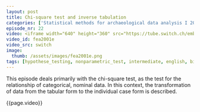 ```yaml
---
layout: post
title: Chi-square test and inverse tabulation
categories: ['Statistical methods for archaeological data analysis I 2019']
episode_nr: 22
video: <iframe width="640" height="360" src="https://tube.switch.ch/embed/fea2001e" frameborder="0" webkitallowfullscreen mozallowfullscreen allowfullscreen></iframe>
video_id: fea2001e
video_src: switch
image:
  thumb: /assets/images/fea2001e.png
tags: [hypothese_testing, nonparametric_test, intermediate, english, bivariate]
---
```


This episode deals primarily with the chi-square test, as the test for the relationship of categorical, nominal data. In this context, the transformation of data from the tabular form to the individual case form is described.
<!--more-->
{{page.video}}
